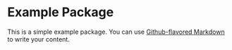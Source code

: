 # Example Package

This is a simple example package. You can use
[Github-flavored 
Markdown](https://guides.github.com/features/mastering-markdown/)
to write your content.

